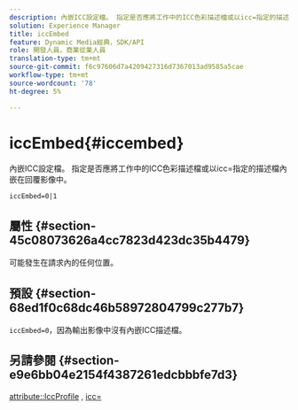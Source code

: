 ```yaml
---
description: 內嵌ICC設定檔。 指定是否應將工作中的ICC色彩描述檔或以icc=指定的描述檔內嵌在回覆影像中。
solution: Experience Manager
title: iccEmbed
feature: Dynamic Media經典，SDK/API
role: 開發人員，商業從業人員
translation-type: tm+mt
source-git-commit: f6c97606d7a4209427316d7367013ad9585a5cae
workflow-type: tm+mt
source-wordcount: '78'
ht-degree: 5%

---
```



# iccEmbed{#iccembed}

內嵌ICC設定檔。 指定是否應將工作中的ICC色彩描述檔或以icc=指定的描述檔內嵌在回覆影像中。

`iccEmbed=0|1`

## 屬性 {#section-45c08073626a4cc7823d423dc35b4479}

可能發生在請求內的任何位置。

## 預設 {#section-68ed1f0c68dc46b58972804799c277b7}

`iccEmbed=0`，因為輸出影像中沒有內嵌ICC描述檔。

## 另請參閱 {#section-e9e6bb04e2154f4387261edcbbbfe7d3}

[attribute::IccProfile](../../../../../ir-api/material-cat/image-rendering-api-ref/c-ir-material-catalog/c-ir-attributes-reference/r-ir-iccprofilegray.md#reference-712f1d0dcca748df9aaf495681bb39e6) , [icc=](../../../../../ir-api/http-protocol/image-rendering-api-ref/c-ir-http-protocol-ref/c-ir-http-protocol-command-reference/r-ir-icc.md#reference-86a2fff3cef24982ad2063d977a16e06)
